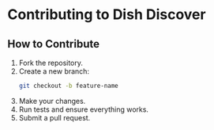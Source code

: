 # Contributing to Dish Discover

## How to Contribute
1. Fork the repository.
2. Create a new branch:
   ```bash
   git checkout -b feature-name
   ```
3. Make your changes.
4. Run tests and ensure everything works.
5. Submit a pull request.
